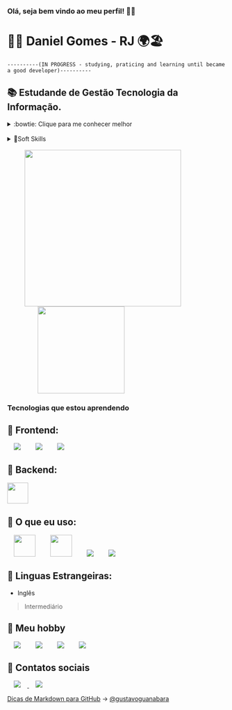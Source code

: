### **Olá, seja bem vindo ao meu perfil!** 👋😁
# 👨‍💻 Daniel Gomes - RJ 🌍🏖

```
----------(IN PROGRESS - studying, praticing and learning until became a good developer)----------
```
<h2>📚 Estudande de Gestão Tecnologia da Informação.</h2>
<details><summary>:bowtie: Clique para me conhecer melhor</summary>
<p>
  
* 👨‍💻 Aprendendo os fundamentos básicos de cada skill; 👨‍🎓
  
* 👀 Em preparação para atuar como Desenvolvedor Júnior;
  
* 🤔 Em transição de carreira;
</p> </details>
<br>
<!--Aqui se destaca as habilidades comportamentais-->
<details><summary>🔆Soft Skills </summary>
<br>
  
  - ✔️ Comunicativo;
  - ✔️ Garra e Determinação;
  - ✔️ Espírito de Dono;
  - ✔️ Trabalho em Equipe;
  - ✔️ Adaptativo;
  - ✔️ Persistente;
  - ✔️ Flexível;
  - ✔️ Proativo;
  - ✔️ Pensamento Crítico;
  - ✔️ Ética;
  - ✔️ Integridade.
</details>
<br>
<div>
  <img width="360px" src="https://i.giphy.com/media/ZVik7pBtu9dNS/giphy.gif" hspace="40">
  <img height="200px" src="https://github-readme-stats.vercel.app/api/top-langs/?username=danielgomes92&theme=black" hspace="70">
</div>

### Tecnologias que estou aprendendo
<div>
<h2> 📌 Frontend: </h2>
  <div>
  <img src="https://img.icons8.com/external-justicon-lineal-color-justicon/50/000000/external-html-file-file-type-justicon-lineal-color-justicon.png" hspace="15"/>
    <img src="https://img.icons8.com/external-justicon-lineal-color-justicon/50/000000/external-css-file-file-type-justicon-lineal-color-justicon.png" hspace="15"/>
   <img src="https://img.icons8.com/external-justicon-lineal-color-justicon/50/000000/external-js-file-file-type-justicon-lineal-color-justicon.png" hspace="15"/>
  </div>

<h2> 📌 Backend: </h2>
   <img src="https://allansouza-freelancer.netlify.app/img/csharp_original_logo_icon_146578.png" width="48"/>
  
<h2> 📌 O que eu uso:</h2>
  <div>
    <img src="https://brandslogos.com/wp-content/uploads/thumbs/visual-studio-code-logo-vector.svg" width="50" hspace="15"/>
    <img src="https://seeklogo.com/images/V/visual-studio-logo-14F95CF819-seeklogo.com.png" width="50" hspace="15"/>
    <img src="https://img.icons8.com/color/50/000000/github--v3.png" hspace="15"/>
    <img src="https://img.icons8.com/color/50/000000/windows-10.png" hspace="15"/>
    <!-- <img src="https://img.icons8.com/color/50/000000/linux--v1.png"/> -->
  </div>
</div>

<div>
 <h2> 📌 Linguas Estrangeiras: </h2>
  
  * Inglês
  >Intermediário
</div>

<!--Aqui se destaca o hobby do dia a dia-->
<h2> 🔆 Meu hobby </h2>

<div>
  <img src="https://img.icons8.com/external-ddara-lineal-color-ddara/70/000000/external-gamer-professions-ddara-lineal-color-ddara.png" hspace="15"/>
  <img src="https://img.icons8.com/doodle/70/000000/controller--v1.png" hspace="15"/>
  <img src="https://img.icons8.com/clouds/70/000000/xbox-app.png" hspace="15"/>
  <img src="https://img.icons8.com/external-kiranshastry-lineal-color-kiranshastry/70/000000/external-movie-cinema-kiranshastry-lineal-color-kiranshastry-2.png" hspace="15"/>
</div>

<h2> 🔆 Contatos sociais </h2>

<div>
  
  <a href="https://www.instagram.com/daniellfsg" target="_blank">
  <img src="https://img.icons8.com/external-justicon-lineal-color-justicon/64/000000/external-instagram-social-media-justicon-lineal-color-justicon.png" hspace="15"/>
  
  <a href="https://www.linkedin.com/in/daniel-ferreira-12884aa1/" target="_blank">
  <img src="https://img.icons8.com/external-justicon-lineal-color-justicon/64/000000/external-linkedin-social-media-justicon-lineal-color-justicon.png" hspace="15"/>

</div>
      
  <p>
  <p>
<!-- https://www.invertexto.com/emojis-para-copiar   <<<< Link de emojis para copiar, não sei se permitido deixar exposto, então está no comentário-->
<div>
    
[Dicas de Markdown para GitHub](https://github.com/gustavoguanabara/git-github/blob/master/manuais-PDF/guia-markdown.pdf) -> [@gustavoguanabara](https://www.instagram.com/gustavoguanabara/)
</div>
